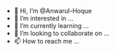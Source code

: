 - 👋 Hi, I’m @Anwarul-Hoque
- 👀 I’m interested in ...
- 🌱 I’m currently learning ...
- 💞️ I’m looking to collaborate on ...
- 📫 How to reach me ...

<!---
Anwarul-Hoque/Anwarul-Hoque is a ✨ special ✨ repository because its `README.md` (this file) appears on your GitHub profile.
You can click the Preview link to take a look at your changes.
--->
